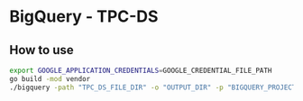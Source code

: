 # BigQuery - TPC-DS

## How to use
```sh
export GOOGLE_APPLICATION_CREDENTIALS=GOOGLE_CREDENTIAL_FILE_PATH
go build -mod vendor
./bigquery -path "TPC_DS_FILE_DIR" -o "OUTPUT_DIR" -p "BIGQUERY_PROJECT_ID" -d "BIGQUERY_DATASET_ID"
```
